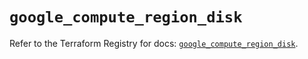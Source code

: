 # `google_compute_region_disk`

Refer to the Terraform Registry for docs: [`google_compute_region_disk`](https://registry.terraform.io/providers/hashicorp/google-beta/6.27.0/docs/resources/google_compute_region_disk).
